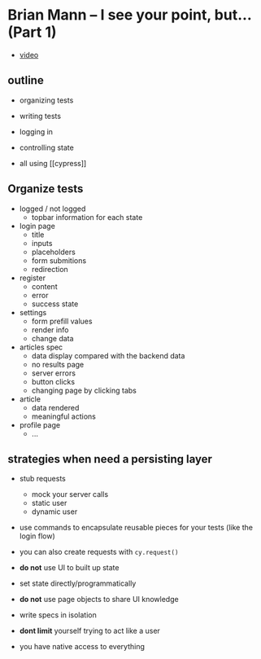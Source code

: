# Brian Mann – I see your point, but… (Part 1)

- [video](https://www.youtube.com/watch?v=5XQOK0v_YRE&t=34s)

## outline

- organizing tests
- writing tests
- logging in
- controlling state

- all using [[cypress]]

## Organize tests

- logged / not logged
  - topbar information for each state
- login page
  - title
  - inputs
  - placeholders
  - form submitions
  - redirection
- register
  - content
  - error
  - success state
- settings
  - form prefill values
  - render info
  - change data
- articles spec
  - data display compared with the backend data
  - no results page
  - server errors
  - button clicks
  - changing page by clicking tabs
- article
  - data rendered
  - meaningful actions
- profile page
  - ...

## strategies when need a persisting layer

- stub requests

  - mock your server calls
  - static user
  - dynamic user

- use commands to encapsulate reusable pieces for your tests (like the login flow)
- you can also create requests with `cy.request()`
- **do not** use UI to built up state
- set state directly/programmatically
- **do not** use page objects to share UI knowledge
- write specs in isolation
- **dont limit** yourself trying to act like a user
- you have native access to everything


